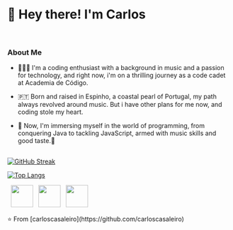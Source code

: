 <h1> 👋 Hey there! I'm Carlos </h1>
<br> 
<h3> About Me </h3>

- 👨🏻‍💻 I'm a coding enthusiast with a background in music and a passion for technology, and right now, i'm on a thrilling journey as a code cadet at Academia de Código.
  
- 🇵🇹 Born and raised in Espinho, a coastal pearl of Portugal, my path always revolved around music. But i have other plans for me now, and coding stole my heart.
  
- 💾 Now, I'm immersing myself in the world of programming, from conquering Java to tackling JavaScript, armed with music skills and good taste.🤟
<h2> </h2>

[![GitHub Streak](https://github-readme-streak-stats.herokuapp.com?user=carloscasaleiro&theme=submarine-flowers&border_radius=5&fire=DD701B)](https://git.io/streak-stats)

[![Top Langs](https://github-readme-stats.vercel.app/api/top-langs/?username=carloscasaleiro&layout=compact&text_color=daf7dc&bg_color=151515)](https://github.com/carloscasaleiro/github-readme-stats)

<p align="left">
&nbsp; <a href="https://www.linkedin.com/in/carloscasaleiro/" target="_blank" rel="noopener noreferrer"><img src="https://img.icons8.com/plasticine/100/000000/linkedin.png" width="50" /></a>
&nbsp; <a href="https://www.instagram.com/carlos_casaleiro/" target="_blank" rel="noopener noreferrer"><img src="https://img.icons8.com/plasticine/100/000000/instagram-new.png" width="50" /></a>  
&nbsp; <a href="mailto:cmcasaleiro@gmail.com" target="_blank" rel="noopener noreferrer"><img src="https://img.icons8.com/plasticine/100/000000/gmail.png"  width="50" /></a>
</p>
⭐️ From [carloscasaleiro](https://github.com/carloscasaleiro)

<!---
carloscasaleiro/carloscasaleiro is a ✨ special ✨ repository because its `README.md` (this file) appears on your GitHub profile.
You can click the Preview link to take a look at your changes.
--->
